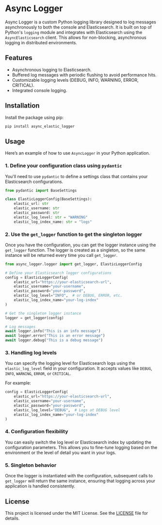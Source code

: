 
# Async Logger

Async Logger is a custom Python logging library designed to log messages asynchronously to both the console and Elasticsearch. 
It is built on top of Python's `logging` module and integrates with Elasticsearch using the `AsyncElasticsearch` client. 
This allows for non-blocking, asynchronous logging in distributed environments.

## Features

- Asynchronous logging to Elasticsearch.
- Buffered log messages with periodic flushing to avoid performance hits.
- Customizable logging levels (DEBUG, INFO, WARNING, ERROR, CRITICAL).
- Integrated console logging.

## Installation

Install the package using pip:

```bash
pip install async_elastic_logger
```

## Usage

Here’s an example of how to use `AsyncLogger` in your Python application.

### 1. Define your configuration class using `pydantic`

You'll need to use `pydantic` to define a settings class that contains your Elasticsearch configurations.

```python
from pydantic import BaseSettings

class ElasticLoggerConfig(BaseSettings):
    elastic_url: str
    elastic_username: str
    elastic_password: str
    elastic_log_level: str = "WARNING"
    elastic_log_index_name: str = "logs"
```

### 2. Use the `get_logger` function to get the singleton logger

Once you have the configuration, you can get the logger instance using the `get_logger` function. The logger is created as a singleton, so the same instance will be returned every time you call `get_logger`.

```python
from async_logger.logger import get_logger, ElasticLoggerConfig

# Define your Elasticsearch logger configurations
config = ElasticLoggerConfig(
    elastic_url="https://your-elasticsearch-url",
    elastic_username="your-username",
    elastic_password="your-password",
    elastic_log_level="INFO",  # or DEBUG, ERROR, etc.
    elastic_log_index_name="your-log-index"
)

# Get the singleton logger instance
logger = get_logger(config)

# Log messages
await logger.info("This is an info message")
await logger.error("This is an error message")
await logger.debug("This is a debug message")
```

### 3. Handling log levels

You can specify the logging level for Elasticsearch logs using the `elastic_log_level` field in your configuration. It accepts values like `DEBUG`, `INFO`, `WARNING`, `ERROR`, or `CRITICAL`.

For example:

```python
config = ElasticLoggerConfig(
    elastic_url="https://your-elasticsearch-url",
    elastic_username="your-username",
    elastic_password="your-password",
    elastic_log_level="DEBUG",  # Logs at DEBUG level
    elastic_log_index_name="your-log-index"
)
```

### 4. Configuration flexibility

You can easily switch the log level or Elasticsearch index by updating the configuration parameters. This allows you to fine-tune logging based on the environment or the level of detail you want in your logs.

### 5. Singleton behavior

Once the logger is instantiated with the configuration, subsequent calls to `get_logger` will return the same instance, ensuring that logging across your application is handled consistently.

## License

This project is licensed under the MIT License. See the [LICENSE](LICENSE) file for details.
